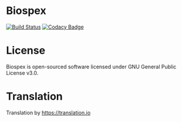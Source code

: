 # Biospex
[![Build Status](https://travis-ci.org/iDigBio/Biospex.svg?branch=master)](https://travis-ci.org/iDigBio/Biospex)
[![Codacy Badge](https://api.codacy.com/project/badge/Grade/6fb330b932f64694801c500e8796b07c)](https://www.codacy.com/app/bruhnrp/Biospex?utm_source=github.com&amp;utm_medium=referral&amp;utm_content=iDigBio/Biospex&amp;utm_campaign=Badge_Grade)

# License
Biospex is open-sourced software licensed under GNU General Public License v3.0.

# Translation
Translation by https://translation.io